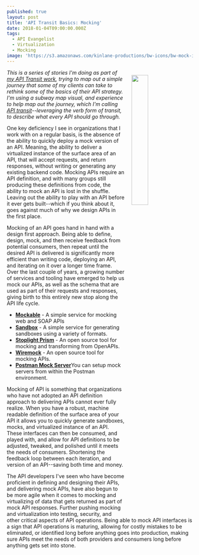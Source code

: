 ```yaml
---
published: true
layout: post
title: 'API Transit Basics: Mocking'
date: 2018-01-04T09:00:00.000Z
tags:
  - API Evangelist
  - Virtualization
  - Mocking
image: 'https://s3.amazonaws.com/kinlane-productions/bw-icons/bw-mock-interface.png '
---
```

<p><img src="https://s3.amazonaws.com/kinlane-productions/bw-icons/bw-mock-interface.png" align="right" width="30%" style="padding: 15px;" /></p>

_This is a series of stories I'm doing as part of [my API Transit work](http://basics.apievangelist.com/), trying to map out a simple journey that some of my clients can take to rethink some of the basics of their API strategy. I'm using a subway map visual, and experience to help map out the journey, which I'm calling [API transit](http://basics.apievangelist.com/)--leveraging the verb form of transit, to describe what every API should go through._

One key deficiency I see in organizations that I work with on a regular basis, is the absence of the ability to quickly deploy a mock version of an API. Meaning, the ability to deliver a virtualized instance of the surface area of an API, that will accept requests, and return responses, without writing or generating any existing backend code. Mocking APIs require an API definition, and with many groups still producing these definitions from code, the ability to mock an API is lost in the shuffle. Leaving out the ability to play with an API before it ever gets built--which if you think about it, goes against much of why we design APIs in the first place.

Mocking of an API goes hand in hand with a design first approach. Being able to define, design, mock, and then receive feedback from potential consumers, then repeat until the desired API is delivered is significantly more efficient than writing code, deploying an API, and iterating on it over a longer time frame. Over the last couple of years, a growing number of services and tooling have emerged to help us mock our APIs, as well as the schema that are used as part of their requests and responses, giving birth to this entirely new stop along the API life cycle.

- [**Mockable**](https://www.mockable.io/) - A simple service for mocking web and SOAP APIs
- [**Sandbox**](https://getsandbox.com/) - A simple service for generating sandboxes using a variety of formats.
- [**Stoplight Prism**](https://github.com/stoplightio/prism) - An open source tool for mocking and transforming from OpenAPIs.
- [**Wiremock**](https://github.com/tomakehurst/wiremock) - An open source tool for mocking APIs.
- [**Postman Mock Server**](https://www.getpostman.com/docs/postman/mock_servers/setting_up_mock)You can setup mock servers from within the Postman environment.

Mocking of API is something that organizations who have not adopted an API definition approach to delivering APIs cannot ever fully realize. When you have a robust, machine readable definition of the surface area of your API it allows you to quickly generate sandboxes, mocks, and virtualized instance of an API. These interfaces can then be consumed, and played with, and allow for API definitions to be adjusted, tweaked, and polished until it meets the needs of consumers. Shortening the feedback loop between each iteration, and version of an API--saving both time and money.

The API developers I've seen who have become proficient in defining and designing their APIs, and delivering mock APIs, have also begun to be more agile when it comes to mocking and virtualizing of data that gets returned as part of mock API responses. Further pushing mocking and virtualization into testing, security, and other critical aspects of API operations. Being able to mock API interfaces is a sign that API operations is maturing, allowing for costly mistakes to be eliminated, or identified long before anything goes into production, making sure APIs meet the needs of both providers and consumers long before anything gets set into stone.
